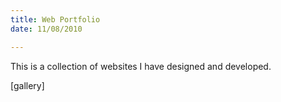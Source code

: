 ```yaml
---
title: Web Portfolio
date: 11/08/2010

---
```


This is a collection of websites I have designed and developed.

[gallery] 
